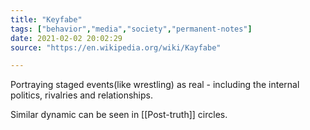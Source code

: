 ```yaml
---
title: "Keyfabe"
tags: ["behavior","media","society","permanent-notes"]
date: 2021-02-02 20:02:29
source: "https://en.wikipedia.org/wiki/Kayfabe"

---
```


Portraying staged events(like wrestling) as real - including the internal politics, rivalries and relationships. 

Similar dynamic can be seen in [[Post-truth]] circles.

